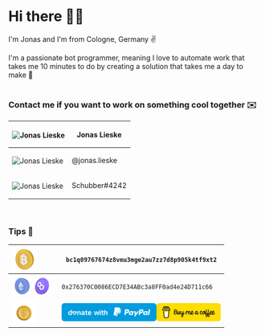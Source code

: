 # Hi there 👋🏼

I'm Jonas and I'm from Cologne, Germany ✌️

I'm a passionate bot programmer, meaning I love to automate work that takes me 10 minutes to do by creating a solution
that takes me a day to make 🥴
<br><br>

### Contact me if you want to work on something cool together ✉️

| <img src="media/linkedin.png" height="64" alt="Jonas Lieske" style=" vertical-align:middle;">           | <a href="https://www.linkedin.com/in/jonas-lieske-aa965b1bb/"><p style="text-align:center;display:inline-block;">Jonas Lieske</p></a> |
|---------------------------------------------------------------------------------------------------------|---------------------------------------------------------------------------------------------------------------------------------------|
| <img src="media/instagram.png" height="64" alt="Jonas Lieske" style=" vertical-align:middle;">          | <a href="https://www.instagram.com/jonas.lieske/"><p style="text-align:center;display:inline-block;">@jonas.lieske</p></a>            |
| <img src="media/discord.png" height="64" alt="Jonas Lieske" style=" vertical-align:middle; align:left"> | <a href="https://discordapp.com/users/282623078410747904"><p style="text-align:center;display:inline-block;">Schubber#4242</p></a>            |

<br>

### Tips 💸
| <img src="media/bitcoin.png" height="50" alt="Jonas Lieske" style=" vertical-align:middle; margin-right:35px;">                                                                        | <p style="text-align:center;display:inline-block;"><code>bc1q09767674z8vmu3mge2au7zz7d8p905k4tf9xt2</code></p>                                                                      |
|----------------------------------------------------------------------------------------------------------------------------------------------------------------------------------------|-------------------------------------------------------------------------------------------------------------------------------------------------------------------------------------|
| <img src="media/ethereum.png" height="40" alt="Jonas Lieske" style=" vertical-align:middle;"><img src="media/matic.png" height="40" alt="Jonas Lieske" style="vertical-align:middle;"> | <p style="text-align:center;display:inline-block;"><code>0x276370C0086ECD7E34ABc3a8FF0ad4e24D711c66</code></p>                                                                      |
| <img src="media/dollar.png" height="50" alt="Jonas Lieske" style=" vertical-align:middle; margin-right:35px;">                                                                         | <a href="https://paypal.me/jonaslieske"><img src="media/paypal.svg" height="36"></a><a href="https://www.buymeacoffee.com/jonaslieske"><img src="media/coffee.png" height="36"></a> |
